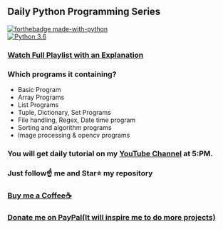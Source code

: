 ## Daily Python Programming Series

[![forthebadge made-with-python](http://ForTheBadge.com/images/badges/made-with-python.svg)](https://www.python.org/)                 
[![Python 3.6](https://img.shields.io/badge/python-3.6-blue.svg)](https://www.python.org/downloads/release/python-360/)   

### [Watch Full Playlist with an Explanation](https://youtu.be/feRxDgmI2eo)

### Which programs it containing?
- Basic Program 
- Array Programs
- List Programs
- Tuple, Dictionary, Set Programs
- File handling, Regex, Date time program
- Sorting and algorithm programs
- Image processing & opencv programs

### You will get daily tutorial on my [YouTube Channel](https://www.youtube.com/c/MachineLearningHub) at 5:PM.

### Just follow☝️ me and Star⭐ my repository 

### [Buy me a Coffee☕](https://www.buymeacoffee.com/spidy20)
### [Donate me on PayPal(It will inspire me to do more projects)](https://www.paypal.me/spidy1820)

